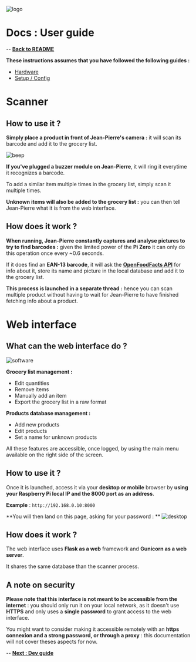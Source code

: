 ![logo](https://raw.githubusercontent.com/matteocargnelutti/jeanpierre/master/misc/ban.png)
# Docs : User guide
-- [**Back to README**](http://github.com/matteocargnelutti/jeanpierre)

**These instructions assumes that you have followed the following guides :**
* [Hardware](https://github.com/matteocargnelutti/jean-pierre/blob/master/docs/HARDWARE.md)
* [Setup / Config](https://github.com/matteocargnelutti/jean-pierre/blob/master/docs/SETUP.md)

# Scanner
## How to use it ?
**Simply place a product in front of Jean-Pierre's camera :** it will scan its barcode and add it to the grocery list.

![beep](https://raw.githubusercontent.com/matteocargnelutti/jeanpierre/master/misc/beep.jpg)

**If you've plugged a buzzer module on Jean-Pierre**, it will ring it everytime it recognizes a barcode.

To add a similar item multiple times in the grocery list, simply scan it multiple times.

**Unknown items will also be added to the grocery list :** you can then tell Jean-Pierre what it is from the web interface.

## How does it work ?
**When running, Jean-Pierre constantly captures and analyse pictures to try to find barcodes :** given the limited power of the **Pi Zero** it can only do this operation once every ~0.6 seconds.

If it does find an **EAN-13 barcode**, it will ask the [**OpenFoodFacts API**](https://world.openfoodfacts.org/) for info about it, store its name and picture in the local database and add it to the grocery list.

**This process is launched in a separate thread :** hence you can scan multiple product without having to wait for Jean-Pierre to have finished fetching info about a product.

# Web interface
## What can the web interface do ?
![software](https://raw.githubusercontent.com/matteocargnelutti/jeanpierre/master/misc/software.png)

**Grocery list management :**
* Edit quantities
* Remove items
* Manually add an item
* Export the grocery list in a raw format

**Products database management :**
* Add new products
* Edit products
* Set a name for unknown products

All these features are accessible, once logged, by using the main menu available on the right side of the screen.

## How to use it ?
Once it is launched, access it via your **desktop or mobile** browser by **using your Raspberry Pi local IP and the 8000 port as an address**.

**Example** : `http://192.168.0.10:8000`

**You will then land on this page, asking for your password : **
![desktop](https://raw.githubusercontent.com/matteocargnelutti/jeanpierre/master/misc/desktop.png)

## How does it work ?
The web interface uses **Flask as a web** framework and **Gunicorn as a web server**.

It shares the same database than the scanner process.

## A note on security
**Please note that this interface is not meant to be accessible from the internet** : you should only run it on your local network, as it doesn't use **HTTPS** and only uses a **single password** to grant access to the web interface.

You might want to consider making it accessible remotely with an **https connexion and a strong password, or through a proxy** : this documentation will not cover theses aspects for now.

-- [**Next : Dev guide**](https://github.com/matteocargnelutti/jean-pierre/blob/master/docs/DEV.md)